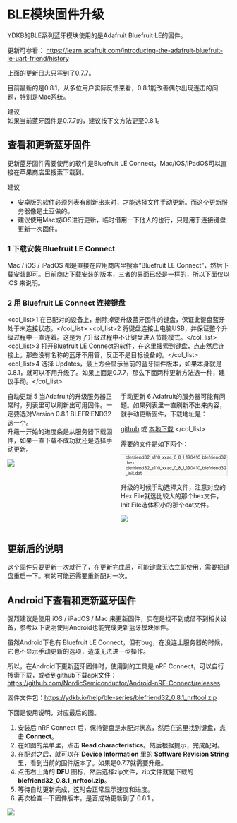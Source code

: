 # BLE模块固件升级
YDKB的BLE系列蓝牙模块使用的是Adafruit Bluefruit LE的固件。

更新可参看： https://learn.adafruit.com/introducing-the-adafruit-bluefruit-le-uart-friend/history

上面的更新日志只写到了0.7.7。

目前最新的是0.8.1，从多位用户实际反馈来看，0.8.1能改善偶尔出现连击的问题，特别是Mac系统。

<html><div class="hint">
<subtitle>建议</subtitle>
<br>如果当前蓝牙固件是0.7.7的，建议按下文方法更至0.8.1。
</div></html>

## 查看和更新蓝牙固件

更新蓝牙固件需要使用的软件是Bluefruit LE Connect，Mac/iOS/iPadOS可以直接在苹果商店里搜索下载到。

<html><div class="hint">
<subtitle>建议</subtitle>
<ul><li>安卓版的软件必须列表有刷新出来时，才能选择文件手动更新。而这个更新服务器像是土豆做的。</li>
<li>建议使用Mac或iOS进行更新，临时借用一下他人的也行，只是用于连接键盘更新一次固件。</li></ul>
</div></html>


### 1 下载安装 Bluefruit LE Connect
Mac / iOS / iPadOS 都是直接在应用商店里搜索“Bluefruit LE Connect”，然后下载安装即可。目前商店下载安装的版本，三者的界面已经是一样的，所以下面仅以 iOS 来说明。

### 2 用 Bluefruit LE Connect 连接键盘 
<col_list>1 在已配对的设备上，删除掉要升级蓝牙固件的键盘，保证此键盘蓝牙处于未连接状态。</col_list>
<col_list>2 将键盘连接上电脑USB，并保证整个升级过程中一直连着。这是为了升级过程中不让键盘进入节能模式。</col_list>
<col_list>3 打开Bluefruit LE Connect的软件，在这里搜索到键盘，点击然后连接上。那些没有名称的蓝牙不用管，反正不是目标设备的。</col_list>
<col_list>4 选择 Updates，最上方会显示当前的蓝牙固件版本，如果本身就是0.8.1，就可以不用升级了。如果上面是0.7.7，那么下面两种更新方法选一种，建议手动。</col_list>

<html>
<two_col>
<div style="float:left;width:48%;">
<col_h5>自动更新</col_h5>
<col_list>5 当Adafruit的升级服务器正常时，列表里可以刷新出可用固件。一定要选对<color red>Version 0.8.1 BLEFRIEND32</color>这一个。<html><br></html>升级一开始的进度条是从服务器下载固件，如果一直下载不成功就还是选择手动更新。
</col_list>

![](/assets/ble_firmware_02.jpg)
</div>

<div style="float:left;width:3%;">&nbsp;</div>
<div style="float:left;width:48%;">
<col_h5>手动更新</col_h5>
<col_list>6 Adafruit的服务器可能有问题。如果列表里一直刷新不出来内容，就手动更新固件，下载地址是：

[github](https://github.com/adafruit/Adafruit_BluefruitLE_Firmware/tree/master/0.8.1/blefriend32) 或 [本地下载](https://ydkb.io/help/ble-series/blefriend32_0.8.1.zip)
</col_list>

需要的文件是如下两个：
<html><div class="code" style="font-size:10px;border:1px solid #ccc;padding-left:10px;background:#fbfaf9">
blefriend32_s110_xxac_0_8_1_190410_blefriend32.hex
blefriend32_s110_xxac_0_8_1_190410_blefriend32_init.dat
</div></html>

升级的时候手动选择文件，注意对应的Hex File就选比较大的那个hex文件，Init File选体积小的那个dat文件。

![](/assets/ada_51_fw.png)
</div>
</two_col>
<div style="clear:both;"></div>
</html>


## 更新后的说明

这个固件只要更新一次就行了，在更新完成后，可能键盘无法立即使用，需要把键盘重启一下。有的可能还需要重新配对一次。


## Android下查看和更新蓝牙固件

强烈建议是使用 iOS / iPadOS / Mac 来更新固件，实在是找不到或借不到相关设备，参考以下说明使用Android也能完成更新蓝牙模块固件。

虽然Android下也有 Bluefruit LE Connect，但有bug，在没连上服务器的时候，它也不显示手动更新的选项，造成无法进一步操作。

所以，在Android下更新蓝牙固件时，使用到的工具是 nRF Connect，可以自行搜索下载，或者到github下载apk文件：https://github.com/NordicSemiconductor/Android-nRF-Connect/releases

固件文件包：https://ydkb.io/help/ble-series/blefriend32_0.8.1_nrftool.zip

下面是使用说明，对应最后的图。
  1. 安装后 nRF Connect 后，保持键盘是未配对状态，然后在这里找到键盘，点击 **Connect**。
  2. 在如图的菜单里，点击 **Read characteristics**。然后根据提示，完成配对。
  3. 在配对之后，就可以在 **Device Information** 里的 **Software Revision String** 里，看到当前的固件版本了。如果是0.7.7就需要升级。
  4. 点击右上角的 **DFU** 图标，然后选择zip文件，zip文件就是下载的 **blefriend32_0.8.1_nrftool.zip**。
  5. 等待自动更新完成，这时会正常显示速度和进度。
  6. 再次检查一下固件版本，是否成功更新到了 0.8.1 。

![](/assets/ble_firmware_android.jpg)
